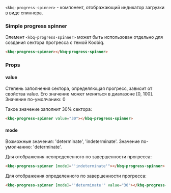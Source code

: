 `<kbq-progress-spinner>` - компонент, отображающий индикатор загрузки в виде спиннера.

### Simple progress spinner

Элемент `<kbq-progress-spinner>` может быть использован отдельно для создания сектора прогресса с темой Koobiq.

```html
<kbq-progress-spinner></kbq-progress-spinner>
```

<!-- example(progress-spinner-overview) -->

### Props

#### value

Степень заполнения сектора, определяющая прогресс, зависит от свойства value.
Его значение может меняться в диапазоне [0, 100].
Значение по-умолчанию: 0

Такое значение заполнит 30% сектора:

```html
<kbq-progress-spinner value="30"></kbq-progress-spinner>
```

#### mode

Возможные значения: 'determinate', 'indeterminate'.
Значение по-умолчанию: 'determinate'.

Для отображения неопределенного по завершенности прогресса:

```html
<kbq-progress-spinner [mode]="'indeterminate'"></kbq-progress-spinner>
```

Для отображения определенного по завершенности прогресса:

```html
<kbq-progress-spinner [mode]="'determinate'" value="30"></kbq-progress-spinner>
```

<!-- example(progress-spinner-indeterminate) -->
